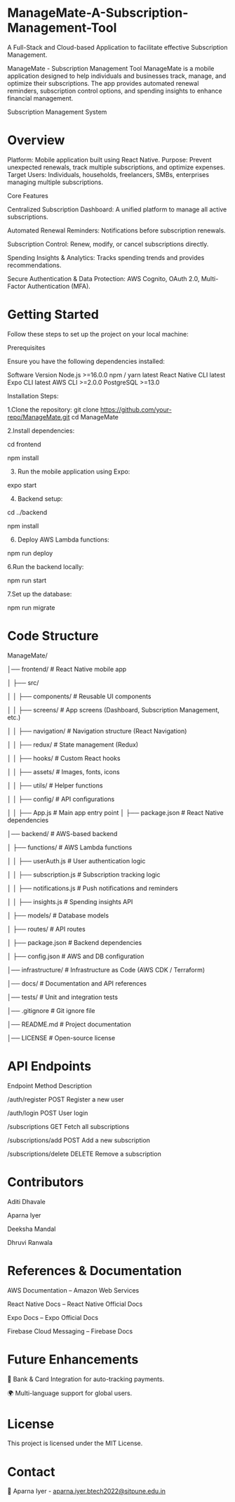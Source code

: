# ManageMate-A-Subscription-Management-Tool
A Full-Stack and Cloud-based Application to facilitate effective Subscription Management.

ManageMate - Subscription Management Tool
ManageMate is a mobile application designed to help individuals and businesses track, manage, and optimize their subscriptions. The app provides automated renewal reminders, subscription control options, and spending insights to enhance financial management.

Subscription Management System

# Overview

Platform: Mobile application built using React Native.
Purpose: Prevent unexpected renewals, track multiple subscriptions, and optimize expenses.
Target Users: Individuals, households, freelancers, SMBs, enterprises managing multiple subscriptions.

Core Features

Centralized Subscription Dashboard: A unified platform to manage all active subscriptions.

Automated Renewal Reminders: Notifications before subscription renewals.

Subscription Control: Renew, modify, or cancel subscriptions directly.

Spending Insights & Analytics: Tracks spending trends and provides recommendations.

Secure Authentication & Data Protection: AWS Cognito, OAuth 2.0, Multi-Factor Authentication (MFA).


# Getting Started

Follow these steps to set up the project on your local machine:

Prerequisites

Ensure you have the following dependencies installed:

Software	Version
Node.js	>=16.0.0
npm / yarn	latest
React Native CLI	latest
Expo CLI	latest
AWS CLI	>=2.0.0
PostgreSQL	>=13.0

Installation Steps:

1.Clone the repository:
git clone https://github.com/your-repo/ManageMate.git
cd ManageMate

2.Install dependencies:

cd frontend

npm install

3. Run the mobile application using Expo:

expo start

4. Backend setup:
   
cd ../backend

npm install

6. Deploy AWS Lambda functions:
   
npm run deploy

6.Run the backend locally:

npm run start

7.Set up the database:

npm run migrate


# Code Structure

ManageMate/

│── frontend/                # React Native mobile app

│   ├── src/

│   │   ├── components/      # Reusable UI components

│   │   ├── screens/         # App screens (Dashboard, Subscription Management, etc.)

│   │   ├── navigation/      # Navigation structure (React Navigation)

│   │   ├── redux/           # State management (Redux)

│   │   ├── hooks/           # Custom React hooks

│   │   ├── assets/          # Images, fonts, icons

│   │   ├── utils/           # Helper functions

│   │   ├── config/          # API configurations

│   │   ├── App.js           # Main app entry point
│   ├── package.json         # React Native dependencies

│── backend/                 # AWS-based backend

│   ├── functions/           # AWS Lambda functions

│   │   ├── userAuth.js      # User authentication logic

│   │   ├── subscription.js  # Subscription tracking logic

│   │   ├── notifications.js # Push notifications and reminders

│   │   ├── insights.js      # Spending insights API

│   ├── models/              # Database models

│   ├── routes/              # API routes

│   ├── package.json         # Backend dependencies

│   ├── config.json          # AWS and DB configuration

│── infrastructure/          # Infrastructure as Code (AWS CDK / Terraform)

│── docs/                    # Documentation and API references

│── tests/                   # Unit and integration tests

│── .gitignore               # Git ignore file

│── README.md                # Project documentation

│── LICENSE                  # Open-source license


# API Endpoints

Endpoint	Method	Description

/auth/register	POST	Register a new user

/auth/login	POST	User login

/subscriptions	GET	Fetch all subscriptions

/subscriptions/add	POST	Add a new subscription

/subscriptions/delete	DELETE	Remove a subscription


# Contributors

Aditi Dhavale

Aparna Iyer

Deeksha Mandal

Dhruvi Ranwala


# References & Documentation

AWS Documentation – Amazon Web Services

React Native Docs – React Native Official Docs

Expo Docs – Expo Official Docs

Firebase Cloud Messaging – Firebase Docs


# Future Enhancements

🔗 Bank & Card Integration for auto-tracking payments.

🌍 Multi-language support for global users.

# License 
This project is licensed under the MIT License.

# Contact
📧 Aparna Iyer - aparna.iyer.btech2022@sitpune.edu.in
